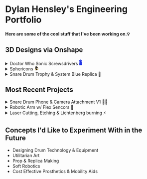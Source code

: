 # Dylan Hensley's Engineering Portfolio
#### Here are some of the cool stuff that I've been working on.💡

## 3D Designs via Onshape

<details><summary>Doctor Who Sonic Screwsdrivers <img src="DrWhoTARDIS.png" width="10"></summary>
<img src="Doctor Who.png" width="900">
Based on the iconic science-fiction show "Doctor Who," I created these 3D models of my favorite Sonic Screwdrivers and the "T.A.R.D.I.S." as depicted. These were the outcomes of my transition from using Solidworks to Onshape. I utilized this project to teach myself how to use a brand new C.A.D. Software, and to design things that I love.
</details>
<details><summary>Sphericons <img src="Sphericon2.png" width="15"></summary>
<img src="Sphericons.png" width="900">
</details>
<details><summary>Snare Drum Trophy & System Blue Replica 🥁</summary>
<img src="Snare Drum.png" width="900">
</details>

## Most Recent Projects
<details><summary>Snare Drum Phone & Camera Attachment V1 📱🥁</summary>
<img src="Snare Attachment.png" width="500">
</details>
<details><summary>Robotic Arm w/ Flex Sencors 🦾</summary>
<img src="Robotic Arm.png" width="500">
</details>
<details><summary>Laser Cutting, Etching & Lichtenberg burning ⚡</summary>
<img src="Laser Cutter.jpg" width="750">
</details>

## Concepts I'd Like to Experiment With in the Future

- Designing Drum Technology & Equipment
- Utilitarian Art
- Prop & Replica Making
- Soft Robotics
- Cost Effective Prosthetics & Mobility Aids
